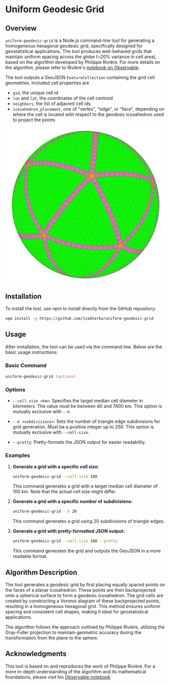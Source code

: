 # Uniform Geodesic Grid

## Overview

`uniform-geodesic-grid` is a Node.js command-line tool for generating a homogeneous hexagonal geodesic grid, specifically designed for geostatistical applications. The tool produces well-behaved grids that maintain uniform spacing across the globe (~20% variance in cell area), based on the algorithm developed by Philippe Rivière. For more details on the algorithm, please refer to Rivière's [notebook on Observable](https://observablehq.com/@fil/gray-fuller-grid).

The tool outputs a GeoJSON `FeatureCollection` containing the grid cell geometries. Included cell properties are

- `gid`, the unique cell id
- `lon` and `lat`, the coordinates of the cell centroid
- `neighbors`, the list of adjacent cell ids
- `icosahedron_placement`, one of "vertex", "edge", or "face", depending on where the cell is located with respect to the geodesic icosahedron used to project the points

![grid ](grid.webp)

## Installation

To install the tool, use npm to install directly from the GitHub repository:

```bash
npm install -g https://github.com/tzakharko/uniform-geodesic-grid
```

## Usage

After installation, the tool can be used via the command line. Below are the basic usage instructions:

### Basic Command

```bash
uniform-geodesic-grid [options]
```

### Options

- `--cell-size <km>`: Specifies the target median cell diameter in kilometers. The value must be between 40 and 7400 km. This option is mutually exclusive with `--k`.

- `--k <subdivisions>`: Sets the number of triangle edge subdivisions for grid generation. Must be a positive integer up to 250. This option is mutually exclusive with `--cell-size`.

- `--pretty`: Pretty-formats the JSON output for easier readability.

### Examples

1. **Generate a grid with a specific cell size:**

   ```bash
   uniform-geodesic-grid --cell-size 100
   ```

   This command generates a grid with a target median cell diameter of 100 km. Note that the actual cell size might differ.

2. **Generate a grid with a specific number of subdivisions:**

   ```bash
   uniform-geodesic-grid --k 20
   ```

   This command generates a grid using 20 subdivisions of triangle edges.

3. **Generate a grid with pretty-formatted JSON output:**

   ```bash
   uniform-geodesic-grid --cell-size 100 --pretty
   ```

   This command generates the grid and outputs the GeoJSON in a more readable format.

## Algorithm Description

The tool generates a geodesic grid by first placing equally spaced points on the faces of a planar icosahedron. These points are then backprojected onto a spherical surface to form a geodesic icosahedron. The grid cells are created by constructing a Voronoi diagram of these backprojected points, resulting in a homogeneous hexagonal grid. This method ensures uniform spacing and consistent cell shapes, making it ideal for geostatistical applications.

The algorithm follows the approach outlined by Philippe Rivière, utilizing the Gray-Fuller projection to maintain geometric accuracy during the transformation from the plane to the sphere.

## Acknowledgments

This tool is based on and reproduces the work of Philippe Rivière. For a more in-depth understanding of the algorithm and its mathematical foundations, please visit his [Observable notebook](https://observablehq.com/@fil/gray-fuller-grid).
